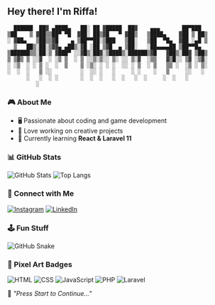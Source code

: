 ## Hey there! I'm Riffa! 

```
  ██████  ██▓ ▄████▄   ██░ ██ ▓█████  ██▓    ▄▄▄       ██▀███  
▒██    ▒ ▓██▒▒██▀ ▀█  ▓██░ ██▒▓█   ▀ ▓██▒   ▒████▄    ▓██ ▒ ██▒
░ ▓██▄   ▒██▒▒▓█    ▄ ▒██▀▀██░▒███   ▒██░   ▒██  ▀█▄  ▓██ ░▄█ ▒
  ▒   ██▒░██░▒▓▓▄ ▄██▒░▓█ ░██ ▒▓█  ▄ ▒██░   ░██▄▄▄▄██ ▒██▀▀█▄  
▒██████▒▒░██░▒ ▓███▀ ░░▓█▒░██▓░▒████▒░██████▒▓█   ▓██▒░██▓ ▒██▒
▒ ▒▓▒ ▒ ░░▓  ░ ░▒ ▒  ░ ▒ ░░▒░▒░░ ▒░ ░░ ▒░▓  ░▒▒   ▓▒█░░ ▒▓ ░▒▓░
░ ░▒  ░ ░ ▒ ░  ░  ▒    ▒ ░▒░ ░ ░ ░  ░░ ░ ▒  ░ ▒   ▒▒ ░  ░▒ ░ ▒░
░  ░  ░   ▒ ░░         ░  ░░ ░   ░     ░ ░    ░   ▒     ░░   ░ 
      ░   ░  ░ ░       ░  ░  ░   ░  ░   ░  ░     ░  ░   ░     
         ░
```

### 🎮 About Me
- 🖥️ Passionate about coding and game development
- 🚀 Love working on creative projects
- 📖 Currently learning **React & Laravel 11**

### 📊 GitHub Stats
![GitHub Stats](https://pixel-profile.vercel.app/api/github-stats?username=faturahaman&theme=journey&pixelate_avatar=false)
![Top Langs](https://github-readme-stats.vercel.app/api/top-langs/?username=faturahaman&layout=compact&theme=gruvbox)

### 🔗 Connect with Me
[![Instagram](https://img.shields.io/badge/Twitter-%231DA1F2.svg?&style=for-the-badge&logo=twitter&logoColor=white)](https://twitter.com/your_handle)
[![LinkedIn](https://img.shields.io/badge/LinkedIn-%230A66C2.svg?&style=for-the-badge&logo=linkedin&logoColor=white)](https://linkedin.com/in/your_handle)

### 🕹️ Fun Stuff
![GitHub Snake](https://raw.githubusercontent.com/riffa/riffa/output/github-contribution-grid-snake.svg)

### 🎨 Pixel Art Badges
![HTML](https://img.shields.io/badge/HTML-E34F26?style=for-the-badge&logo=html5&logoColor=white)
![CSS](https://img.shields.io/badge/CSS-1572B6?style=for-the-badge&logo=css3&logoColor=white)
![JavaScript](https://img.shields.io/badge/JavaScript-F7DF1E?style=for-the-badge&logo=javascript&logoColor=black)
![PHP](https://img.shields.io/badge/PHP-777BB4?style=for-the-badge&logo=php&logoColor=white)
![Laravel](https://img.shields.io/badge/Laravel-FF2D20?style=for-the-badge&logo=laravel&logoColor=white)

🎵 *"Press Start to Continue..."*
